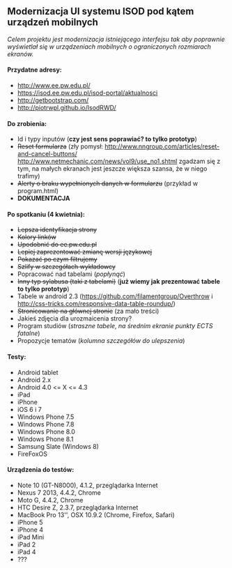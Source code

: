 ## Modernizacja UI systemu ISOD pod kątem urządzeń mobilnych
_Celem projektu jest modernizacja istniejącego interfejsu tak aby poprawnie wyświetlał się w urządzeniach mobilnych o ograniczonych rozmiarach ekranów._


#### Przydatne adresy:
- http://www.ee.pw.edu.pl/
- https://isod.ee.pw.edu.pl/isod-portal/aktualnosci
- http://getbootstrap.com/
- http://piotrwpl.github.io/IsodRWD/


#### Do zrobienia:
- Id i typy inputów (__czy jest sens poprawiać? to tylko prototyp__)
- ~~Reset formularza~~ (zły pomysł: http://www.nngroup.com/articles/reset-and-cancel-buttons/ http://www.netmechanic.com/news/vol9/use_no1.shtml zgadzam się z tym, na małych ekranach jest jeszcze większa szansa, że w niego trafimy)
- ~~Alerty o braku wypełnionych danych w formularzu~~ (przykład w program.html)
- **DOKUMENTACJA**


#### Po spotkaniu (4 kwietnia):
- ~~Lepsza identyfikacja strony~~
- ~~Kolory linków~~
- ~~Upodobnić do ee.pw.edu.pl~~
- ~~Lepiej zaprezentować zmianę wersji językowej~~
- ~~Pokazać po czym filtrujemy~~
- ~~Szlify w szczegółach wykładowcy~~
- Popracować nad tabelami (*popłynąć*)
- ~~Inny typ sylabusa (taki z tabelami)~~ (__już wiemy jak prezentować tabele to tylko prototyp__)
- Tabele w android 2.3 (https://github.com/filamentgroup/Overthrow i http://css-tricks.com/responsive-data-table-roundup/)
- ~~Stronicowanie na głównej stronie~~ (za mało treści)
- Jakieś zdjęcia dla urozmaicenia strony?
- Program studiów (*straszne tabele*, *na średnim ekranie punkty ECTS fatalne*)
- Propozycje tematów (*kolumna szczegółów do ulepszenia*)


#### Testy:
- Android tablet
- Android 2.x
- Android 4.0 <= X <= 4.3
- iPad
- iPhone
- iOS 6 i 7
- Windows Phone 7.5
- Windows Phone 7.8
- Windows Phone 8.0
- Windows Phone 8.1
- Samsung Slate (Windows 8)
- FireFoxOS


#### Urządzenia do testów:
- Note 10 (GT-N8000), 4.1.2, przeglądarka Internet
- Nexus 7 2013, 4.4.2, Chrome
- Moto G, 4.4.2, Chrome
- HTC Desire Z, 2.3.7, przeglądarka Internet
- MacBook Pro 13'', OSX 10.9.2 (Chrome, Firefox, Safari)
- iPhone 5
- iPhone 4
- iPad Mini
- iPad 2
- iPad 4
- ???
